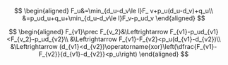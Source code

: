 $$
\begin{aligned}
F_u&=\min_{d_u-d_v\le l}F_ v+p_u(d_u-d_v)+q_u\\
&=p_ud_u+q_u+\min_{d_u-d_v\le l}F_v-p_ud_v
\end{aligned}
$$

$$
\begin{aligned}
F_{v1}\prec F_{v_2}&\Leftrightarrow F_{v1}-p_ud_{v1}<F_{v_2}-p_ud_{v2}\\
&\Leftrightarrow F_{v1}-F_{v2}<p_u(d_{v1}-d_{v2})\\
&\Leftrightarrow (d_{v1}<d_{v2})\operatorname{xor}\left(\dfrac{F_{v1}-F_{v2}}{d_{v1}-d_{v2}}<p_u\right)
\end{aligned}
$$

